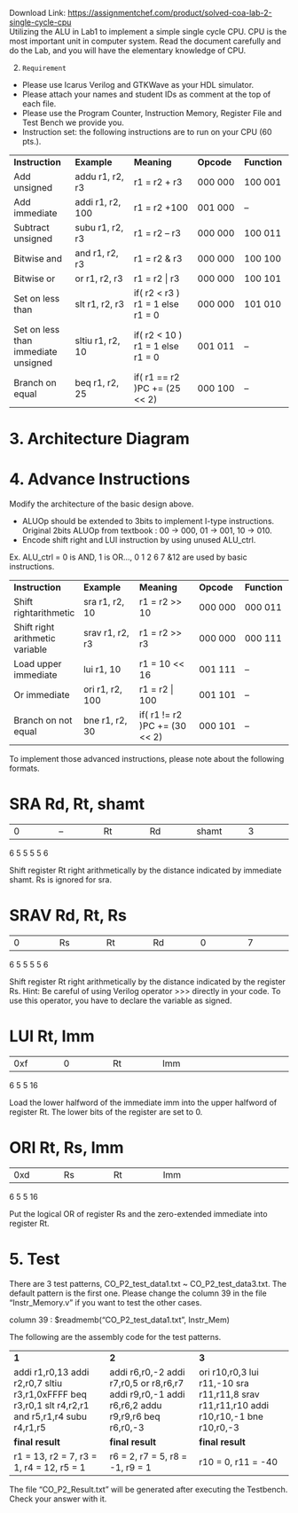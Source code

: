 Download Link: https://assignmentchef.com/product/solved-coa-lab-2-single-cycle-cpu
<br>
Utilizing the ALU in Lab1 to implement a simple single cycle CPU. CPU is the most important unit in computer system. Read the document carefully and do the Lab, and you will have the elementary knowledge of CPU.

2.     Requirement

<ul>

 <li>Please use Icarus Verilog and GTKWave as your HDL simulator.</li>

 <li>Please attach your names and student IDs as comment at the top of each file.</li>

 <li>Please use the Program Counter, Instruction Memory, Register File and Test Bench we provide you.</li>

 <li>Instruction set: the following instructions are to run on your CPU (60 pts.).</li>

</ul>







<table width="529">

 <tbody>

  <tr>

   <td width="108"><strong>Instruction </strong></td>

   <td width="123"><strong>Example </strong></td>

   <td width="142"><strong>Meaning </strong></td>

   <td width="78"><strong>Opcode </strong></td>

   <td width="78"><strong>Function </strong></td>

  </tr>

  <tr>

   <td width="108">Add unsigned</td>

   <td width="123">addu r1, r2, r3</td>

   <td width="142">r1 = r2 + r3</td>

   <td width="78">000 000</td>

   <td width="78">100 001</td>

  </tr>

  <tr>

   <td width="108">Add immediate</td>

   <td width="123">addi r1, r2, 100</td>

   <td width="142">r1 = r2 +100</td>

   <td width="78">001 000</td>

   <td width="78">–</td>

  </tr>

  <tr>

   <td width="108">Subtract unsigned</td>

   <td width="123">subu r1, r2, r3</td>

   <td width="142">r1 = r2 – r3</td>

   <td width="78">000 000</td>

   <td width="78">100 011</td>

  </tr>

  <tr>

   <td width="108">Bitwise and</td>

   <td width="123">and r1, r2, r3</td>

   <td width="142">r1 = r2 &amp; r3</td>

   <td width="78">000 000</td>

   <td width="78">100 100</td>

  </tr>

  <tr>

   <td width="108">Bitwise or</td>

   <td width="123">or r1, r2, r3</td>

   <td width="142">r1 = r2 | r3</td>

   <td width="78">000 000</td>

   <td width="78">100 101</td>

  </tr>

  <tr>

   <td width="108">Set on less than</td>

   <td width="123">slt r1, r2, r3</td>

   <td width="142">if( r2 &lt; r3 )    r1 = 1 else   r1 = 0</td>

   <td width="78">000 000</td>

   <td width="78">101 010</td>

  </tr>

  <tr>

   <td width="108">Set on  less than  immediate unsigned</td>

   <td width="123">sltiu r1, r2, 10</td>

   <td width="142">if( r2 &lt; 10 )   r1 = 1 else   r1 = 0</td>

   <td width="78">001 011</td>

   <td width="78">–</td>

  </tr>

  <tr>

   <td width="108">Branch  on equal</td>

   <td width="123">beq r1, r2, 25</td>

   <td width="142">if( r1 == r2 )PC += (25 &lt;&lt; 2)</td>

   <td width="78">000 100</td>

   <td width="78">–</td>

  </tr>

 </tbody>

</table>




<h1>3.     Architecture Diagram</h1>

<h1>4.     Advance Instructions</h1>

Modify the architecture of the basic design above.

<ul>

 <li>ALUOp should be extended to 3bits to implement I-type instructions. Original 2bits ALUOp from textbook : 00 -&gt; 000, 01 -&gt; 001, 10 -&gt; 010.</li>

 <li>Encode shift right and LUI instruction by using unused ALU_ctrl.</li>

</ul>

Ex. ALU_ctrl = 0 is AND, 1 is OR…, 0 1 2 6 7 &amp;12 are used by basic instructions.




<table width="529">

 <tbody>

  <tr>

   <td width="108"><strong>Instruction </strong></td>

   <td width="123"><strong>Example </strong></td>

   <td width="142"><strong>Meaning </strong></td>

   <td width="78"><strong>Opcode </strong></td>

   <td width="78"><strong>Function </strong></td>

  </tr>

  <tr>

   <td width="108">Shift         rightarithmetic</td>

   <td width="123">sra r1, r2, 10</td>

   <td width="142">r1 = r2 &gt;&gt; 10</td>

   <td width="78">000 000</td>

   <td width="78">000 011</td>

  </tr>

  <tr>

   <td width="108">Shift    right arithmetic variable</td>

   <td width="123">srav r1, r2, r3</td>

   <td width="142">r1 = r2 &gt;&gt; r3</td>

   <td width="78">000 000</td>

   <td width="78">000 111</td>

  </tr>

  <tr>

   <td width="108">Load    upper immediate</td>

   <td width="123">lui r1, 10</td>

   <td width="142">r1 = 10 &lt;&lt; 16</td>

   <td width="78">001 111</td>

   <td width="78">–</td>

  </tr>

  <tr>

   <td width="108">Or immediate</td>

   <td width="123">ori r1, r2, 100</td>

   <td width="142">r1 = r2 | 100</td>

   <td width="78">001 101</td>

   <td width="78">–</td>

  </tr>

  <tr>

   <td width="108">Branch on not equal</td>

   <td width="123">bne r1, r2, 30</td>

   <td width="142">if( r1 != r2 )PC += (30 &lt;&lt; 2)</td>

   <td width="78">000 101</td>

   <td width="78">–</td>

  </tr>

 </tbody>

</table>







To implement those advanced instructions, please note about the following formats.

<h1>SRA Rd, Rt, shamt</h1>

<table width="505">

 <tbody>

  <tr>

   <td width="83">0</td>

   <td width="83">–</td>

   <td width="84">Rt</td>

   <td width="84">Rd</td>

   <td width="87">shamt</td>

   <td width="83">3</td>

  </tr>

 </tbody>

</table>

6                   5                   5                   5                   5   6

Shift register Rt right arithmetically by the distance indicated by immediate shamt. Rs is ignored for sra.

<h1>SRAV Rd, Rt, Rs</h1>

<table width="505">

 <tbody>

  <tr>

   <td width="83">0</td>

   <td width="84">Rs</td>

   <td width="84">Rt</td>

   <td width="84">Rd</td>

   <td width="87">0</td>

   <td width="83">7</td>

  </tr>

 </tbody>

</table>

6                   5                   5                   5                   5   6

Shift register Rt right arithmetically by the distance indicated by the register Rs. Hint: Be careful of using Verilog operator &gt;&gt;&gt; directly in your code. To use this operator, you have to declare the variable as signed.

<h1>LUI Rt, Imm</h1>

<table width="505">

 <tbody>

  <tr>

   <td width="83">0xf</td>

   <td width="84">0</td>

   <td width="84">Rt</td>

   <td width="254">Imm</td>

  </tr>

 </tbody>

</table>

6                   5                   5                                       16

Load the lower halfword of the immediate imm into the upper halfword of register Rt. The lower bits of the register are set to 0.

<h1>ORI Rt, Rs, Imm</h1>

<table width="505">

 <tbody>

  <tr>

   <td width="83">0xd</td>

   <td width="84">Rs</td>

   <td width="84">Rt</td>

   <td width="254">Imm</td>

  </tr>

 </tbody>

</table>

6                   5                   5                                       16

Put the logical OR of register Rs and the zero-extended immediate into register Rt.




<h1>5.     Test</h1>

There are 3 test patterns, CO_P2_test_data1.txt ~ CO_P2_test_data3.txt. The default pattern is the first one. Please change the column 39 in the file “Instr_Memory.v” if you want to test the other cases.

column 39 : $readmemb(“CO_P2_test_data1.txt”, Instr_Mem)

The following are the assembly code for the test patterns.




<table width="529">

 <tbody>

  <tr>

   <td width="178"><strong>1 </strong></td>

   <td width="175"><strong>2 </strong></td>

   <td width="177"><strong>3 </strong></td>

  </tr>

  <tr>

   <td width="178">addi r1,r0,13 addi r2,r0,7 sltiu r3,r1,0xFFFF beq r3,r0,1 slt r4,r2,r1 and r5,r1,r4 subu r4,r1,r5</td>

   <td width="175">addi r6,r0,-2 addi r7,r0,5 or r8,r6,r7 addi r9,r0,-1 addi r6,r6,2 addu r9,r9,r6 beq r6,r0,-3</td>

   <td width="177">ori r10,r0,3 lui r11,-10 sra r11,r11,8 srav r11,r11,r10 addi r10,r10,-1 bne r10,r0,-3</td>

  </tr>

  <tr>

   <td width="178"><strong>final result </strong></td>

   <td width="175"><strong>final result </strong></td>

   <td width="177"><strong>final result </strong></td>

  </tr>

  <tr>

   <td width="178">r1 = 13, r2 = 7, r3 = 1, r4 = 12, r5 = 1</td>

   <td width="175">r6 = 2, r7 = 5, r8 = -1, r9 = 1</td>

   <td width="177">r10 = 0, r11 = -40</td>

  </tr>

 </tbody>

</table>




The file “CO_P2_Result.txt” will be generated after executing the Testbench. Check your answer with it.